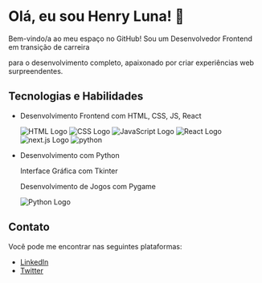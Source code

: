 # Olá, eu sou Henry Luna! 👋

Bem-vindo/a ao meu espaço no GitHub! Sou um Desenvolvedor Frontend em transição de carreira 

para o desenvolvimento completo, apaixonado por criar experiências web surpreendentes.

## Tecnologias e Habilidades

- Desenvolvimento Frontend com HTML, CSS, JS, React
  
  ![HTML Logo](https://img.icons8.com/color/48/000000/html-5.png) ![CSS Logo](https://img.icons8.com/color/48/000000/css3.png) ![JavaScript Logo](https://img.icons8.com/color/48/000000/javascript.png) ![React Logo](https://img.icons8.com/ultraviolet/40/000000/react.png)  ![next.js Logo](https://coreui.io/icons/brand/next-js/) ![python](https://iconos8.es/icon/13441/python)
- Desenvolvimento com Python
  
  Interface Gráfica com Tkinter
  
  Desenvolvimento de Jogos com Pygame

   ![Python Logo](https://img.icons8.com/color/48/000000/python.png)



## Contato

Você pode me encontrar nas seguintes plataformas:

- [LinkedIn](https://www.linkedin.com/in/henry-luna-0793402a/)
- [Twitter](https://twitter.com/HlunaDev23)

